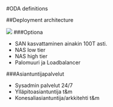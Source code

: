 #ODA definitions

##Deployment architecture

![](http://www.plantuml.com/plantuml/proxy?src=https://raw.githubusercontent.com/omahoito/definitions/master/deployment.MD?7)
###Optiona 
- SAN kasvattaminen ainakin 100T asti.
- NAS low tier 
- NAS high tier
- Palomuuri ja Loadbalancer

###Asiantuntijapalvelut
- Sysadmin palvelut 24/7
- Ylläpitoasiantuntija t&m
- Konesaliasiantuntija/arkkitehti t&m

